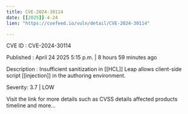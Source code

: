 ```yaml
---
title: CVE-2024-30114
date: [[2025]]-4-24
lien: "https://cvefeed.io/vuln/detail/CVE-2024-30114"

---
```


CVE ID : CVE-2024-30114

Published :  April 24
2025
5:15 p.m. | 8 hours
59 minutes ago

Description : Insufficient sanitization in [[HCL]] Leap allows
client-side script [[injection]] in the authoring environment.

Severity: 3.7 | LOW

Visit the link for more details
such as CVSS details
affected products
timeline
and more...
